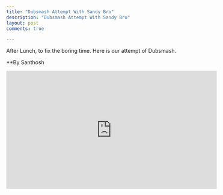 ```yaml
---
title: "Dubsmash Attempt With Sandy Bro"
description: "Dubsmash Attempt With Sandy Bro"
layout: post
comments: true

---
```




After Lunch, to fix the boring time. Here is our attempt of Dubsmash. 

**By Santhosh 

<iframe width="560" height="315" src="https://www.youtube.com/embed/TvRQzQ3FjQ8" frameborder="0" allowfullscreen></iframe>

